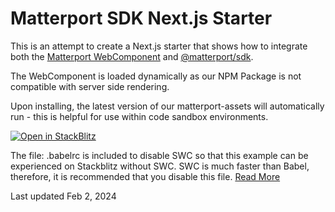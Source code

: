 # Matterport SDK Next.js Starter

This is an attempt to create a Next.js starter that shows how to integrate both the [Matterport WebComponent](https://www.npmjs.com/package/@matterport/webcomponent) and [@matterport/sdk](https://www.npmjs.com/package/@matterport/sdk).

The WebComponent is loaded dynamically as our NPM Package is not compatible with server side rendering.

Upon installing, the latest version of our matterport-assets will automatically run - this is helpful for use within code sandbox environments.

[![Open in StackBlitz](https://developer.stackblitz.com/img/open_in_stackblitz.svg)](https://stackblitz.com/github/ItsChrisHickman/mpsdk-next-starter)

The file: .babelrc is included to disable SWC so that this example can be experienced on
Stackblitz without SWC.  SWC is much faster than Babel, therefore, it is recommended that
you disable this file.  [Read More](https://nextjs.org/docs/messages/failed-loading-swc)

Last updated Feb 2, 2024
